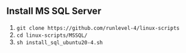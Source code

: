## Install MS SQL Server ##

1. `git clone https://github.com/runlevel-4/linux-scripts`
2. `cd linux-scripts/MSSQL/`
3. `sh install_sql_ubuntu20-4.sh`
